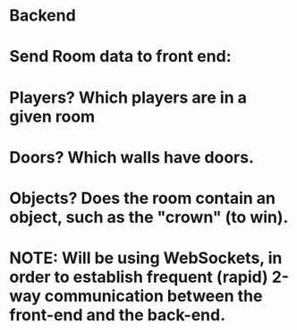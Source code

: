 # Backend

# Send Room data to front end:

#  Players? Which players are in a given room
#  Doors? Which walls have doors.
#  Objects? Does the room contain an object, such as the "crown" (to win).

# NOTE: Will be using WebSockets, in order to establish frequent (rapid) 2-way communication between the front-end and the back-end.

